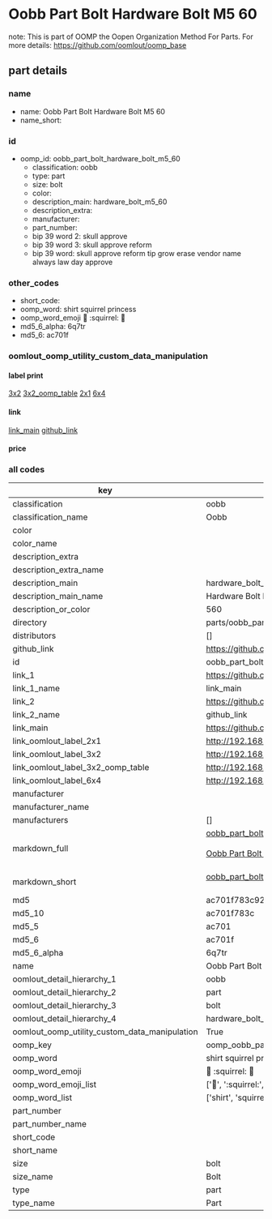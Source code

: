 # Oobb Part Bolt Hardware Bolt M5 60  

note: This is part of OOMP the Oopen Organization Method For Parts. For more details: https://github.com/oomlout/oomp_base

##  part details





### name
* name: Oobb Part Bolt Hardware Bolt M5 60
* name_short: 
### id
* oomp_id: oobb_part_bolt_hardware_bolt_m5_60
  * classification: oobb
  * type: part
  * size: bolt
  * color: 
  * description_main: hardware_bolt_m5_60
  * description_extra: 
  * manufacturer: 
  * part_number: 
  * bip 39 word 2: skull approve
  * bip 39 word 3: skull approve reform
  * bip 39 word: skull approve reform tip grow erase vendor name always law day approve

### other_codes
* short_code: 
* oomp_word: shirt squirrel princess
* oomp_word_emoji :shirt: :squirrel: :princess:
* md5_6_alpha: 6q7tr
* md5_6: ac701f






### oomlout_oomp_utility_custom_data_manipulation
#### label print
[3x2](http://192.168.1.245:1112/?label=oomp%206q7tr)
[3x2_oomp_table](http://192.168.1.107:1112/?label=oomp%206q7tr)
[2x1](http://192.168.1.242:1112/?label=oomp%206q7tr)
[6x4](http://192.168.1.55:1112/?label=oomp%206q7tr)    

#### link

[link_main](https://github.com/oomlout/oomlout_oomp_current_version_messy/tree/main/parts/oobb_part_bolt_hardware_bolt_m5_60) [github_link](https://github.com/oomlout/oomlout_oomp_part_src/tree/main/parts/oobb_part_bolt_hardware_bolt_m5_60)                             

#### price







### all codes 
| key | value |  
| --- | --- |  
| classification | oobb |  
| classification_name | Oobb |  
| color |  |  
| color_name |  |  
| description_extra |  |  
| description_extra_name |  |  
| description_main | hardware_bolt_m5_60 |  
| description_main_name | Hardware Bolt M5 60 |  
| description_or_color | 560 |  
| directory | parts/oobb_part_bolt_hardware_bolt_m5_60 |  
| distributors | [] |  
| github_link | https://github.com/oomlout/oomlout_oomp_part_src/tree/main/parts/oobb_part_bolt_hardware_bolt_m5_60 |  
| id | oobb_part_bolt_hardware_bolt_m5_60 |  
| link_1 | https://github.com/oomlout/oomlout_oomp_current_version_messy/tree/main/parts/oobb_part_bolt_hardware_bolt_m5_60 |  
| link_1_name | link_main |  
| link_2 | https://github.com/oomlout/oomlout_oomp_part_src/tree/main/parts/oobb_part_bolt_hardware_bolt_m5_60 |  
| link_2_name | github_link |  
| link_main | https://github.com/oomlout/oomlout_oomp_current_version_messy/tree/main/parts/oobb_part_bolt_hardware_bolt_m5_60 |  
| link_oomlout_label_2x1 | http://192.168.1.242:1112/?label=oomp%206q7tr |  
| link_oomlout_label_3x2 | http://192.168.1.245:1112/?label=oomp%206q7tr |  
| link_oomlout_label_3x2_oomp_table | http://192.168.1.107:1112/?label=oomp%206q7tr |  
| link_oomlout_label_6x4 | http://192.168.1.55:1112/?label=oomp%206q7tr |  
| manufacturer |  |  
| manufacturer_name |  |  
| manufacturers | [] |  
| markdown_full | [oobb_part_bolt_hardware_bolt_m5_60](https://github.com/oomlout/oomlout_oomp_current_version_messy/tree/main/parts/oobb_part_bolt_hardware_bolt_m5_60)<br>[](https://github.com/oomlout/oomlout_oomp_current_version_messy/tree/main/parts/oobb_part_bolt_hardware_bolt_m5_60)<br>[Oobb Part Bolt Hardware Bolt M5 60](https://github.com/oomlout/oomlout_oomp_current_version_messy/tree/main/parts/oobb_part_bolt_hardware_bolt_m5_60)<br><br> |  
| markdown_short | [oobb_part_bolt_hardware_bolt_m5_60](https://github.com/oomlout/oomlout_oomp_current_version_messy/tree/main/parts/oobb_part_bolt_hardware_bolt_m5_60)<br><br> |  
| md5 | ac701f783c92de4531b38e296882b656 |  
| md5_10 | ac701f783c |  
| md5_5 | ac701 |  
| md5_6 | ac701f |  
| md5_6_alpha | 6q7tr |  
| name | Oobb Part Bolt Hardware Bolt M5 60 |  
| oomlout_detail_hierarchy_1 | oobb |  
| oomlout_detail_hierarchy_2 | part |  
| oomlout_detail_hierarchy_3 | bolt |  
| oomlout_detail_hierarchy_4 | hardware_bolt_m5_60 |  
| oomlout_oomp_utility_custom_data_manipulation | True |  
| oomp_key | oomp_oobb_part_bolt_hardware_bolt_m5_60 |  
| oomp_word | shirt squirrel princess |  
| oomp_word_emoji | :shirt: :squirrel: :princess: |  
| oomp_word_emoji_list | [':shirt:', ':squirrel:', ':princess:'] |  
| oomp_word_list | ['shirt', 'squirrel', 'princess'] |  
| part_number |  |  
| part_number_name |  |  
| short_code |  |  
| short_name |  |  
| size | bolt |  
| size_name | Bolt |  
| type | part |  
| type_name | Part |  
